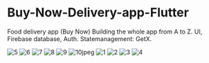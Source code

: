 # Buy-Now-Delivery-app-Flutter
Food delivery app (Buy Now)
Building the whole app from A to Z. UI, Firebase database, Auth.
Statemanagement: GetX.

![5](https://user-images.githubusercontent.com/94745074/159965711-7413816a-03f7-478e-a1bb-956bcf8bf238.jpeg)
![6](https://user-images.githubusercontent.com/94745074/159965713-17af63c6-3719-4ef0-a4be-f3a1714c0c84.jpeg)
![7](https://user-images.githubusercontent.com/94745074/159965717-c2c89864-48fb-4ab0-94d0-b198aa7f12a5.jpeg)
![8](https://user-images.githubusercontent.com/94745074/159965720-6865ef11-5cc5-487b-b6f3-ef15067d8259.jpeg)
![9](https://user-images.githubusercontent.com/94745074/159965721-1a770d09-140b-417c-9a29-ecf677b307e1.jpeg)
![10jpeg](https://user-images.githubusercontent.com/94745074/159965722-a5ac13c7-919e-42f2-8d76-b811d08a5ee0.jpeg)
![1](https://user-images.githubusercontent.com/94745074/159965723-5011de8e-4cdd-416b-88ae-da8539b0219f.jpeg)
![2](https://user-images.githubusercontent.com/94745074/159965724-81bed5ec-1a0b-437f-a129-1fd461ae2640.jpeg)
![3](https://user-images.githubusercontent.com/94745074/159965725-3931a7bf-ba86-4beb-b07b-95c8d0eb8fbd.jpeg)
![4](https://user-images.githubusercontent.com/94745074/159965727-da0ee3ee-f046-4dd9-8e44-96164da3d4ac.jpeg)
